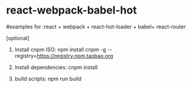 # react-webpack-babel-hot
#examples for :react + webpack + react-hot-loader + babel+ react-router

[optional]
1. Install cnpm ISO:
npm install cnpm -g --registry=https://registry.npm.taobao.org

2. Install dependencies:
cnpm install

3. build scripts:
npm run build


